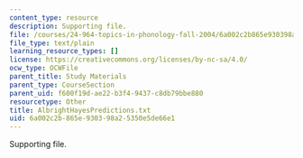 ```yaml
---
content_type: resource
description: Supporting file.
file: /courses/24-964-topics-in-phonology-fall-2004/6a002c2b865e930398a25350e5de66e1_AlbrightHayesPredictions.txt
file_type: text/plain
learning_resource_types: []
license: https://creativecommons.org/licenses/by-nc-sa/4.0/
ocw_type: OCWFile
parent_title: Study Materials
parent_type: CourseSection
parent_uid: f600f19d-ae22-b3f4-9437-c8db79bbe880
resourcetype: Other
title: AlbrightHayesPredictions.txt
uid: 6a002c2b-865e-9303-98a2-5350e5de66e1
---
```

Supporting file.